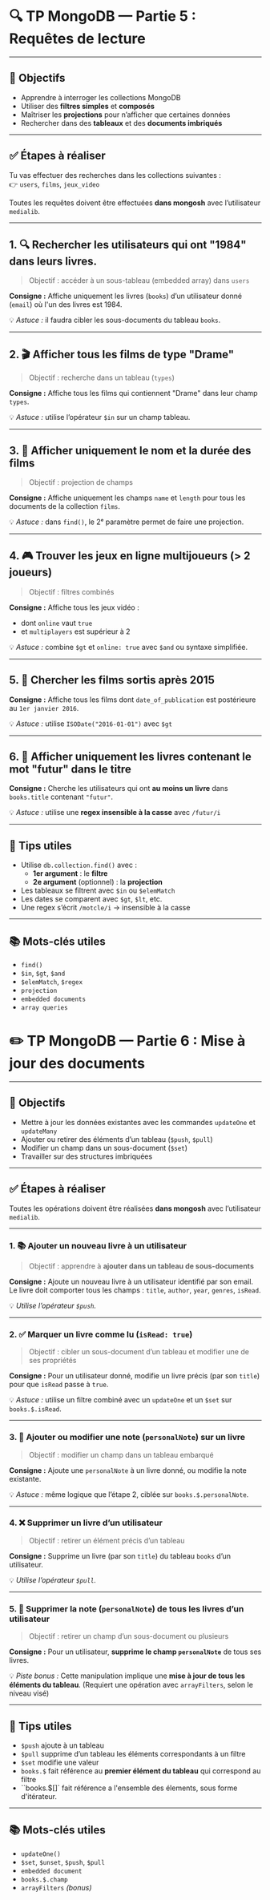 # 🔍 TP MongoDB — Partie 5 : Requêtes de lecture

---

## 🎯 Objectifs

-   Apprendre à interroger les collections MongoDB
-   Utiliser des **filtres simples** et **composés**
-   Maîtriser les **projections** pour n’afficher que certaines données
-   Rechercher dans des **tableaux** et des **documents imbriqués**

---

## ✅ Étapes à réaliser

Tu vas effectuer des recherches dans les collections suivantes :  
👉 `users`, `films`, `jeux_video`

Toutes les requêtes doivent être effectuées **dans mongosh** avec l’utilisateur `medialib`.

---

## 1. 🔍 Rechercher les utilisateurs qui ont "1984" dans leurs livres.

> Objectif : accéder à un sous-tableau (embedded array) dans `users`

**Consigne :** Affiche uniquement les livres (`books`) d’un utilisateur donné (`email`) où l'un des livres est 1984.

💡 _Astuce :_ il faudra cibler les sous-documents du tableau `books`.

---

## 2. 🎬 Afficher tous les films de type "Drame"

> Objectif : recherche dans un tableau (`types`)

**Consigne :** Affiche tous les films qui contiennent "Drame" dans leur champ `types`.

💡 _Astuce :_ utilise l’opérateur `$in` sur un champ tableau.

---

## 3. 📏 Afficher uniquement le nom et la durée des films

> Objectif : projection de champs

**Consigne :** Affiche uniquement les champs `name` et `length` pour tous les documents de la collection `films`.

💡 _Astuce :_ dans `find()`, le 2ᵉ paramètre permet de faire une projection.

---

## 4. 🎮 Trouver les jeux en ligne multijoueurs (> 2 joueurs)

> Objectif : filtres combinés

**Consigne :** Affiche tous les jeux vidéo :

-   dont `online` vaut `true`
-   et `multiplayers` est supérieur à 2

💡 _Astuce :_ combine `$gt` et `online: true` avec `$and` ou syntaxe simplifiée.

---

## 5. 📅 Chercher les films sortis après 2015

**Consigne :** Affiche tous les films dont `date_of_publication` est postérieure au `1er janvier 2016`.

💡 _Astuce :_ utilise `ISODate("2016-01-01")` avec `$gt`

---

## 6. 🧩 Afficher uniquement les livres contenant le mot "futur" dans le titre

**Consigne :** Cherche les utilisateurs qui ont **au moins un livre** dans `books.title` contenant `"futur"`.

💡 _Astuce :_ utilise une **regex insensible à la casse** avec `/futur/i`

---

## 🧠 Tips utiles

-   Utilise `db.collection.find()` avec :
    -   **1er argument** : le **filtre**
    -   **2e argument** (optionnel) : la **projection**
-   Les tableaux se filtrent avec `$in` ou `$elemMatch`
-   Les dates se comparent avec `$gt`, `$lt`, etc.
-   Une regex s’écrit `/motcle/i` → insensible à la casse

---

## 📚 Mots-clés utiles

-   `find()`
-   `$in`, `$gt`, `$and`
-   `$elemMatch`, `$regex`
-   `projection`
-   `embedded documents`
-   `array queries`

# ✏️ TP MongoDB — Partie 6 : Mise à jour des documents

---

## 🎯 Objectifs

-   Mettre à jour les données existantes avec les commandes `updateOne` et `updateMany`
-   Ajouter ou retirer des éléments d’un tableau (`$push`, `$pull`)
-   Modifier un champ dans un sous-document (`$set`)
-   Travailler sur des structures imbriquées

---

## ✅ Étapes à réaliser

Toutes les opérations doivent être réalisées **dans mongosh** avec l’utilisateur `medialib`.

---

### 1. 📚 Ajouter un nouveau livre à un utilisateur

> Objectif : apprendre à **ajouter dans un tableau de sous-documents**

**Consigne :** Ajoute un nouveau livre à un utilisateur identifié par son email. Le livre doit comporter tous les champs : `title`, `author`, `year`, `genres`, `isRead`.

💡 _Utilise l’opérateur `$push`._

---

### 2. ✅ Marquer un livre comme lu (`isRead: true`)

> Objectif : cibler un sous-document d’un tableau et modifier une de ses propriétés

**Consigne :** Pour un utilisateur donné, modifie un livre précis (par son `title`) pour que `isRead` passe à `true`.

💡 _Astuce :_ utilise un filtre combiné avec un `updateOne` et un `$set` sur `books.$.isRead`.

---

### 3. 📝 Ajouter ou modifier une note (`personalNote`) sur un livre

> Objectif : modifier un champ dans un tableau embarqué

**Consigne :** Ajoute une `personalNote` à un livre donné, ou modifie la note existante.

💡 _Astuce :_ même logique que l’étape 2, ciblée sur `books.$.personalNote`.

---

### 4. ❌ Supprimer un livre d’un utilisateur

> Objectif : retirer un élément précis d’un tableau

**Consigne :** Supprime un livre (par son `title`) du tableau `books` d’un utilisateur.

💡 _Utilise l’opérateur `$pull`._

---

### 5. 🧼 Supprimer la note (`personalNote`) de tous les livres d’un utilisateur

> Objectif : retirer un champ d’un sous-document ou plusieurs

**Consigne :** Pour un utilisateur, **supprime le champ `personalNote`** de tous ses livres.

💡 _Piste bonus :_ Cette manipulation implique une **mise à jour de tous les éléments du tableau**. (Requiert une opération avec `arrayFilters`, selon le niveau visé)

---

## 🧠 Tips utiles

-   `$push` ajoute à un tableau
-   `$pull` supprime d’un tableau les éléments correspondants à un filtre
-   `$set` modifie une valeur
-   `books.$` fait référence au **premier élément du tableau** qui correspond au filtre
-   ``books.$[]` fait référence a l'ensemble des élements, sous forme d'itérateur. 

---

## 📚 Mots-clés utiles

-   `updateOne()`
-   `$set`, `$unset`, `$push`, `$pull`
-   `embedded document`
-   `books.$.champ`
-   `arrayFilters` _(bonus)_
